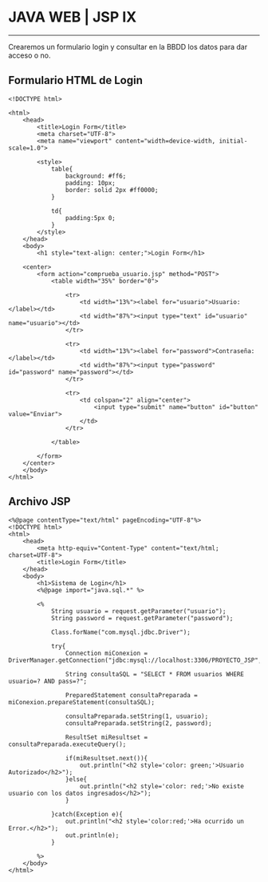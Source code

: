# JAVA WEB | JSP IX

---

Crearemos un formulario login y consultar en la BBDD los datos para dar acceso o no.

## Formulario HTML de Login

    <!DOCTYPE html>

    <html>
        <head>
            <title>Login Form</title>
            <meta charset="UTF-8">
            <meta name="viewport" content="width=device-width, initial-scale=1.0">

            <style>
                table{
                    background: #ff6;
                    padding: 10px;
                    border: solid 2px #ff0000;
                }

                td{
                    padding:5px 0;
                }
            </style>
        </head>
        <body>
            <h1 style="text-align: center;">Login Form</h1>

        <center>
            <form action="comprueba_usuario.jsp" method="POST">
                <table width="35%" border="0">

                    <tr>
                        <td width="13%"><label for="usuario">Usuario:</label></td>
                        <td width="87%"><input type="text" id="usuario" name="usuario"></td>
                    </tr>

                    <tr>
                        <td width="13%"><label for="password">Contraseña:</label></td>
                        <td width="87%"><input type="password" id="password" name="password"></td>
                    </tr>

                    <tr>
                        <td colspan="2" align="center">
                            <input type="submit" name="button" id="button" value="Enviar">
                        </td>
                    </tr>

                </table>

            </form>
        </center>
        </body>
    </html>

## Archivo JSP

    <%@page contentType="text/html" pageEncoding="UTF-8"%>
    <!DOCTYPE html>
    <html>
        <head>
            <meta http-equiv="Content-Type" content="text/html; charset=UTF-8">
            <title>Login Form</title>
        </head>
        <body>
            <h1>Sistema de Login</h1>
            <%@page import="java.sql.*" %>
            
            <%
                String usuario = request.getParameter("usuario");
                String password = request.getParameter("password");
                
                Class.forName("com.mysql.jdbc.Driver");
                
                try{
                    Connection miConexion = DriverManager.getConnection("jdbc:mysql://localhost:3306/PROYECTO_JSP","root","12345");
                    
                    String consultaSQL = "SELECT * FROM usuarios WHERE usuario=? AND pass=?";
                    
                    PreparedStatement consultaPreparada = miConexion.prepareStatement(consultaSQL);
                    
                    consultaPreparada.setString(1, usuario);
                    consultaPreparada.setString(2, password);
                    
                    ResultSet miResultset = consultaPreparada.executeQuery();
                    
                    if(miResultset.next()){
                        out.println("<h2 style='color: green;'>Usuario Autorizado</h2>");
                    }else{
                        out.println("<h2 style='color: red;'>No existe usuario con los datos ingresados</h2>");
                    }
                    
                }catch(Exception e){
                    out.println("<h2 style='color:red;'>Ha ocurrido un Error.</h2>");
                    out.println(e);
                }
            
            %>
        </body>
    </html>
